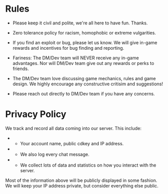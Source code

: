 # Rules

* Please keep it civil and polite, we're all here to have fun.  Thanks.

* Zero tolerance policy for racism, homophobic or extreme vulgarities.

* If you find an exploit or bug, please let us know.  We will give in-game rewards and incentives for bug finding and reporting.

* Fariness: The DM/Dev team will NEVER receive any in-game advantages.  Nor will DM/Dev team give out any rewards or perks to friends.  

* The DM/Dev team love discussing game mechanics, rules and game design.  We highly encourage any constructive critisim and suggestions!

* Please reach out directly to DM/Dev team if you have any concerns.

# Privacy Policy

We track and record all data coming into our server.  This include: 

* * Your account name, public cdkey and IP address.
* * We also log every chat message.
* * We collect lots of data and statistics on how you interact with the server.

Most of the information above will be publicly displayed in some fashion.  We will keep your IP address private, but consider everything else public.
